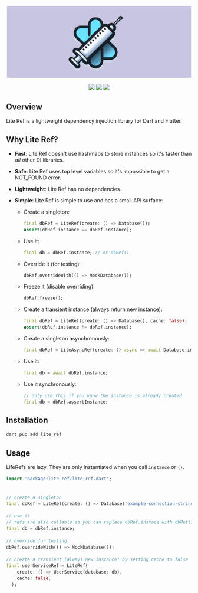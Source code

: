 <p align="center">
  <img width="500" src="https://github.com/jinyus/lite_ref/blob/main/assets/logo.jpg?raw=true">
</p>

<p align="center">
  <img src="https://img.shields.io/badge/license-MIT-purple"> 
  <a href="https://app.codecov.io/github/jinyus/lite_ref"><img src="https://img.shields.io/codecov/c/github/jinyus/lite_ref"></a>
  <a href="https://pub.dev/packages/lite_ref"><img src="https://img.shields.io/pub/points/lite_ref?color=blue"></a>
</p>

## Overview

Lite Ref is a lightweight dependency injection library for Dart and Flutter.

## Why Lite Ref?

-   **Fast**: Lite Ref doesn't use hashmaps to store instances so it's faster than _all_ other DI libraries.
-   **Safe**: Lite Ref uses top level variables so it's impossible to get a NOT_FOUND error.
-   **Lightweight**: Lite Ref has no dependencies.
-   **Simple**: Lite Ref is simple to use and has a small API surface:

    -   Create a singleton:

        ```dart
        final dbRef = LiteRef(create: () => Database());
        assert(dbRef.instance == dbRef.instance);
        ```

    -   Use it:

        ```dart
        final db = dbRef.instance; // or dbRef()
        ```

    -   Override it (for testing):

        ```dart
        dbRef.overrideWith(() => MockDatabase());
        ```

    -   Freeze it (disable overriding):

        ```dart
        dbRef.freeze();
        ```

    -   Create a transient instance (always return new instance):

        ```dart
        final dbRef = LiteRef(create: () => Database(), cache: false);
        assert(dbRef.instance != dbRef.instance);
        ```

    -   Create a singleton asynchronously:

        ```dart
        final dbRef = LiteAsyncRef(create: () async => await Database.init());
        ```

    -   Use it:

        ```dart
        final db = await dbRef.instance;
        ```

    -   Use it synchronously:

        ```dart
        // only use this if you know the instance is already created
        final db = dbRef.assertInstance;
        ```

## Installation

```bash
dart pub add lite_ref
```

## Usage

LifeRefs are lazy. They are only instantiated when you call `instance` or `()`.

```dart
import 'package:lite_ref/lite_ref.dart';


// create a singleton
final dbRef = LiteRef(create: () => Database('example-connection-string'));

// use it
// refs are also callable so you can replace dbRef.instace with dbRef()
final db = dbRef.instance;

// override for testing
dbRef.overrideWith(() => MockDatabase());

// create a transient (always new instance) by setting cache to false
final userServiceRef = LiteRef(
    create: () => UserService(database: db),
    cache: false,
  );
```
